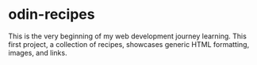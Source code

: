 # odin-recipes

This is the very beginning of my web development journey learning. This first project, a collection of recipes, showcases generic HTML formatting, images, and links.